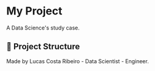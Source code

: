 # My Project

A Data Science's study case.

## 📁 Project Structure

Made by Lucas Costa Ribeiro - Data Scientist - Engineer.
